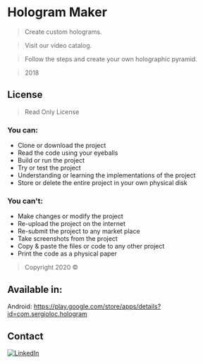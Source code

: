 # Hologram Maker


> Create custom holograms.

> Visit our video catalog.

> Follow the steps and create your own holographic pyramid.

> 2018

## License

> Read Only License

### You can:
- Clone or download the project
- Read the code using your eyeballs
- Build or run the project
- Try or test the project
- Understanding or learning the implementations of the project
- Store or delete the entire project in your own physical disk

### You can't:
- Make changes or modify the project
- Re-upload the project on the internet
- Re-submit the project to any market place
- Take screenshots from the project
- Copy & paste the files or code to any other project
- Print the code as a physical paper

> Copyright 2020 ©

## Available in:
Android: https://play.google.com/store/apps/details?id=com.sergioloc.hologram

## Contact
[![LinkedIn][linkedin-shield]][linkedin-url]


<!-- MARKDOWN LINKS & IMAGES -->
[license-shield]: https://img.shields.io/github/license/othneildrew/Best-README-Template.svg?style=flat-square
[license-url]: https://github.com/othneildrew/Best-README-Template/blob/master/LICENSE.txt
[linkedin-shield]: https://img.shields.io/badge/-LinkedIn-black.svg?style=flat-square&logo=linkedin&colorB=555
[linkedin-url]: https://www.linkedin.com/in/sergio-lopez-ceballos/
